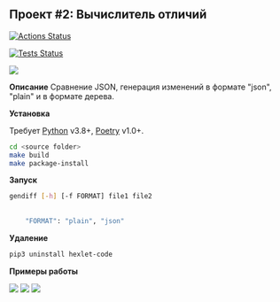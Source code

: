 ## Проект #2: Вычислитель отличий

[![Actions Status](https://github.com/mr-xeroth/python-project-lvl2/workflows/hexlet-check/badge.svg)](https://github.com/mr-xeroth/python-project-lvl2/actions)

[![Tests Status](https://github.com/mr-xeroth/python-project-lvl2/workflows/test-on-push/badge.svg)](https://github.com/mr-xeroth/python-project-lvl2/actions/workflows/test-on-push.yaml)

<a href="https://codeclimate.com/github/mr-xeroth/python-project-lvl2/maintainability"><img src="https://api.codeclimate.com/v1/badges/2d826e4dba0f5b389023/maintainability" /></a>

**Описание**
Сравнение JSON, генерация изменений в формате "json", "plain" и в формате дерева.

**Установка**

Требует [Python](https://www.python.org/) v3.8+, [Poetry](https://python-poetry.org/) v1.0+.

```sh
cd <source folder>
make build
make package-install
```

**Запуск**

```sh
gendiff [-h] [-f FORMAT] file1 file2
    
    
    "FORMAT": "plain", "json"
```

**Удаление**

```sh
pip3 uninstall hexlet-code
```

**Примеры работы**

<a href="https://asciinema.org/a/491809" target="_blank"><img src="https://asciinema.org/a/491809.svg" /></a>
<a href="https://asciinema.org/a/VT78LFXcm6BXwzFhLnPVH2Pz3" target="_blank"><img src="https://asciinema.org/a/VT78LFXcm6BXwzFhLnPVH2Pz3.svg" /></a>
<a href="https://asciinema.org/a/KxtWJqYz9iuKYqtHCRWm9Y6oB" target="_blank"><img src="https://asciinema.org/a/KxtWJqYz9iuKYqtHCRWm9Y6oB.svg" /></a>
